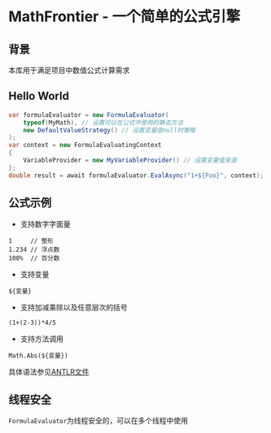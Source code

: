 # MathFrontier - 一个简单的公式引擎

## 背景

本库用于满足项目中数值公式计算需求

## Hello World
```csharp
var formulaEvaluator = new FormulaEvaluator(
    typeof(MyMath), // 设置可以在公式中使用的静态方法
    new DefaultValueStrategy() // 设置变量值null时策略
);
var context = new FormulaEvaluatingContext
{
    VariableProvider = new MyVariableProvider() // 设置变量值来源
};
double result = await formulaEvaluator.EvalAsync("1+${Foo}", context);
```

## 公式示例

* 支持数字字面量
```
1     // 整形
1.234 // 浮点数
100%  // 百分数
```

* 支持变量
```
${变量}
```

* 支持加减乘除以及任意层次的括号
```
(1+(2-3))*4/5
```

* 支持方法调用
```
Math.Abs(${变量})
```

具体语法参见[ANTLR文件](doc_reference/Formula.g4)

## 线程安全

`FormulaEvaluator`为线程安全的，可以在多个线程中使用